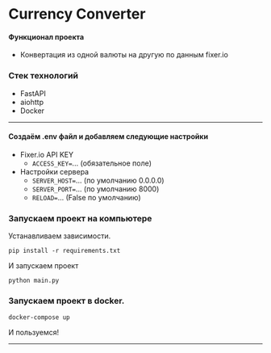 # Currency Converter
#### Функционал проекта
- Конвертация из одной валюты на другую по данным fixer.io
### Стек технологий
- FastAPI
- aiohttp
- Docker

---
#### Создаём .env файл и добавляем следующие настройки

- Fixer.io API KEY 
  - `ACCESS_KEY=`... (обязательное поле)
- Настройки сервера 
  - `SERVER_HOST=`... (по умолчанию 0.0.0.0)
  - `SERVER_PORT=`... (по умолчанию 8000)
  - `RELOAD=`... (False по умолчанию)

### Запускаем проект на компьютере
Устанавливаем зависимости.
```
pip install -r requirements.txt
```
И запускаем проект
```
python main.py
```

### Запускаем проект в docker.

```
docker-compose up
```

И пользуемся!

---